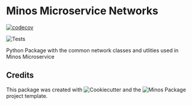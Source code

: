 Minos Microservice Networks
===========================

[![codecov](https://codecov.io/gh/Clariteia/minos_microservice_networks/branch/main/graph/badge.svg)](https://codecov.io/gh/Clariteia/minos_microservice_common)

![Tests](https://github.com/Clariteia/minos_microservice_networks/actions/workflows/python-tests.yml/badge.svg)

Python Package with the common network classes and utlities used in Minos Microservice


Credits
-------

This package was created with ![Cookiecutter](https://github.com/audreyr/cookiecutter)
and the ![Minos Package](https://github.com/Clariteia/minos-pypackage) project template.
